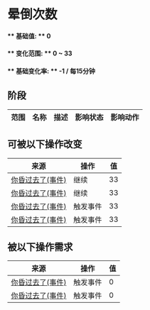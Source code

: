 # 晕倒次数  
#### ** 基础值: ** 0   
#### ** 变化范围: ** 0 ~ 33  
#### ** 基础变化率: ** -1 / 每15分钟   
## 阶段  
范围  |  名称  |  描述  |  影响状态  |  影响动作  
----  |  ----  |  ----  |  ----  |  ----  
## 可被以下操作改变  
来源  |  操作  |  值  
----  |  ----  |  ----  
[你昏过去了(事件)](Event_FaintDizzy.md)  |  继续  |  33  
[你昏过去了(事件)](Event_FaintExhaustion.md)  |  继续  |  33  
[你昏过去了(事件)](Event_FaintExhaustion.md)  |  触发事件  |  33  
[你昏过去了(事件)](Event_FaintDizzy.md)  |  触发事件  |  33  
## 被以下操作需求  
来源  |  操作  |  值  
----  |  ----  |  ----  
[你昏过去了(事件)](Event_FaintExhaustion.md)  |  触发事件  |  0  
[你昏过去了(事件)](Event_FaintDizzy.md)  |  触发事件  |  0  


<script>document.title="晕倒次数 - 卡牌生存百科 Card Survival Wiki";</script>